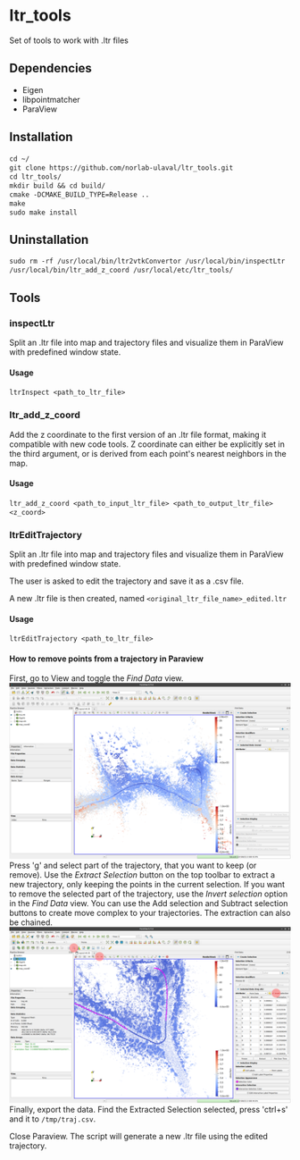 # ltr_tools

Set of tools to work with .ltr files

## Dependencies
+ Eigen
+ libpointmatcher
+ ParaView

## Installation
```
cd ~/
git clone https://github.com/norlab-ulaval/ltr_tools.git
cd ltr_tools/
mkdir build && cd build/
cmake -DCMAKE_BUILD_TYPE=Release ..
make
sudo make install
```

## Uninstallation
```
sudo rm -rf /usr/local/bin/ltr2vtkConvertor /usr/local/bin/inspectLtr /usr/local/bin/ltr_add_z_coord /usr/local/etc/ltr_tools/
```


## Tools
### inspectLtr
Split an .ltr file into map and trajectory files and visualize them in ParaView with predefined window state.

#### Usage
```
ltrInspect <path_to_ltr_file>
```


### ltr_add_z_coord
Add the z coordinate to the first version of an .ltr file format, making it compatible with new code tools.
Z coordinate can either be explicitly set in the third argument, or is derived from each point's nearest neighbors in the map.

#### Usage
```
ltr_add_z_coord <path_to_input_ltr_file> <path_to_output_ltr_file> <z_coord>
```


### ltrEditTrajectory
Split an .ltr file into map and trajectory files and visualize them in ParaView with predefined window state.

The user is asked to edit the trajectory and save it as a .csv file.

A new .ltr file is then created, named `<original_ltr_file_name>_edited.ltr`

#### Usage
```
ltrEditTrajectory <path_to_ltr_file>
```

#### How to remove points from a trajectory in Paraview
First, go to View and toggle the _Find Data_ view.
![Paraview find data view](media/paraview_find_data.png)
Press 'g' and select part of the trajectory, that you want to keep (or remove).
Use the _Extract Selection_ button on the top toolbar to extract a new trajectory, 
only keeping the points in the current selection.
If you want to remove the selected part of the trajectory,
use the _Invert selection_ option in the _Find Data_ view.
You can use the Add selection and Subtract selection buttons to create move complex to your trajectories.
The extraction can also be chained.
![Paraview find data view](media/paraview_extract_selection.png)
Finally, export the data. Find the Extracted Selection selected, press 'ctrl+s'
and it to `/tmp/traj.csv`.

Close Paraview. The script will generate a new .ltr file using the edited trajectory.